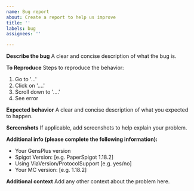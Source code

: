 ```yaml
---
name: Bug report
about: Create a report to help us improve
title: ''
labels: bug
assignees: ''

---
```


**Describe the bug**
A clear and concise description of what the bug is.

**To Reproduce**
Steps to reproduce the behavior:
1. Go to '...'
2. Click on '....'
3. Scroll down to '....'
4. See error

**Expected behavior**
A clear and concise description of what you expected to happen.

**Screenshots**
If applicable, add screenshots to help explain your problem.

**Additional info (please complete the following information):**
 - Your GensPlus version
 - Spigot Version: [e.g. PaperSpigot 1.18.2]
 - Using ViaVersion/ProtocolSupport [e.g. yes/no]
 - Your MC version: [e.g. 1.18.2]

**Additional context**
Add any other context about the problem here.
